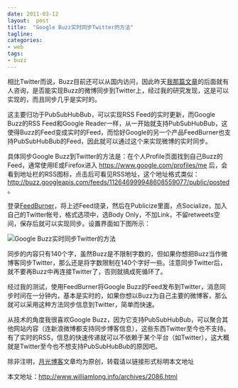 ```yaml
---
date: 2011-03-12
layout:  post
title:  "Google Buzz实时同步Twitter的方法"
tagline:
categories:
- web
tags:
- buzz
---
```

<div>
<div id="artibody">

相比Twitter而说，Buzz目前还可以从国内访问，因此昨天<a href="http://www.williamlong.info/archives/2085.html" target="_blank">我那篇文章</a>的后面就有人咨询，是否能实现Buzz的微博同步到Twitter上，经过我的研究发现，这是可以实现的，而且同步几乎是实时的。

这主要归功于PubSubHubBub，可以实现RSS Feed的实时更新，而Google Buzz的RSS Feed和Google Reader一样，从一开始就支持PubSubHubBub，这使得Buzz的Feed变成实时的Feed，而恰好Google的另一个产品FeedBurner也支持PubSubHubBub的Feed，因此就可以通过这个来实现微博的实时同步。

具体同步Google Buzz到Twitter的方法是：在个人Profile页面找到自己Buzz的Feed，通常使用IE或Firefox进入 <a href="https://www.google.com/profiles/me" target="_blank">https://www.google.com/profiles/me</a> 后，会看到地址栏的RSS图标，点击后可看见RSS地址，这个地址格式类似：http://buzz.googleapis.com/feeds/112646999948608559077/public/posted 。

登录<a href="http://www.feedburner.com/" target="_blank">FeedBurner</a>，将上述Feed烧录，然后在Publicize里面，点Socialize，加入自己的Twitter帐号，格式选项中，选Body Only，不加Link，不留retweets空间，保存后就可以实现同步。设置界面如下图所示：

<img src="http://www.williamlong.info/upload/2086_1.jpg" alt="Google Buzz实时同步Twitter的方法">

同步的内容只有140个字，虽然Buzz是不限制字数的，但如果你想把Buzz当作微博客同步Twitter，那么还是将字数限制在140个字好一些。注意同步Twitter后，就不要再Buzz中再连接Twitter了，否则就搞成死循环了。

经过我的测试，使用FeedBurner将Google Buzz的Feed发布到Twitter，消息同步时间在一分钟内，基本是实时的，如果你想以Buzz为自己主要的微博客，那么就可以采用这种方法同步信息到Twitter，简单而快速。

从技术的角度我很喜欢Google Buzz，因为它支持PubSubHubBub，可以聚合其他网站内容（连新浪微博都支持同步博客信息），这些东西Twitter至今也不支持。有了实时的RSS，信息的快速传递就可以不依赖于某个平台（如Twitter），这大概就是Twitter至今也不想支持PubSubHubBub的原因吧。

</div>
</div>
<div>

除非注明，<a href="http://www.williamlong.info/">月光博客</a>文章均为原创，转载请以链接形式标明本文地址

本文地址：<a href="http://www.williamlong.info/archives/2086.html">http://www.williamlong.info/archives/2086.html</a>

</div>
 
